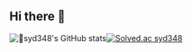 ## Hi there 👋

![syd348's GitHub stats](https://github-readme-stats.vercel.app/api?username=syd348&show_icons=true&theme=radical)[![Solved.ac
syd348](http://mazassumnida.wtf/api/generate_badge?boj=seoyeon1543)](https://solved.ac/seoyeon1543)
<!--
**syd348/syd348** is a ✨ _special_ ✨ repository because its `README.md` (this file) appears on your GitHub profile.

Here are some ideas to get you started:

- 🔭 I’m currently working on ...
- 🌱 I’m currently learning ...
- 👯 I’m looking to collaborate on ...
- 🤔 I’m looking for help with ...
- 💬 Ask me about ...
- 📫 How to reach me: ...
- 😄 Pronouns: ...
- ⚡ Fun fact: ...
-->
